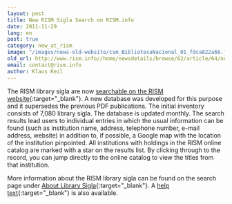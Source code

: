 ```yaml
---
layout: post
title: New RISM Sigla Search on RISM.info
date: 2011-11-29
lang: en
post: true
category: new_at_rism
image: "/images/news-old-website/csm_BibliotecaNacional_01_fdca822a68.jpg"
old_url: http://www.rism.info//home/newsdetails/browse/62/article/64/new-rism-sigla-search-on-risminfo.html
email: contact@rism.info
author: Klaus Keil
---
```


The RISM library sigla are now [searchable on the RISM website](/community/sigla.html){:target="_blank"}. A new database was developed for this purpose and it supersedes the previous PDF publications. The initial inventory consists of 7,080 library sigla. The database is updated monthly. The search results lead users to individual entries in which the usual information can be found (such as institution name, address, telephone number, e-mail address, website) in addition to, if possible, a Google map with the location of the institution pinpointed. All institutions with holdings in the RISM online catalog are marked with a star on the results list. By clicking through to the record, you can jump directly to the online catalog to view the titles from that institution.

More information about the RISM library sigla can be found on the search page under [About Library Sigla](/community/sigla/about.html){:target="_blank"}. A [help text](/community/sigla/help.html){:target="_blank"} is also available.